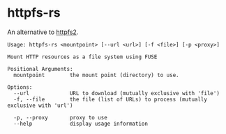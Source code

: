 # httpfs-rs

An alternative to [httpfs2](https://httpfs.sourceforge.net/).

```
Usage: httpfs-rs <mountpoint> [--url <url>] [-f <file>] [-p <proxy>]

Mount HTTP resources as a file system using FUSE

Positional Arguments:
  mountpoint        the mount point (directory) to use.

Options:
  --url             URL to download (mutually exclusive with 'file')
  -f, --file        the file (list of URLs) to process (mutually exclusive with 'url')

  -p, --proxy       proxy to use
  --help            display usage information
```